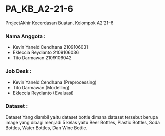 # PA_KB_A2-21-6
ProjectAkhir Kecerdasan Buatan, Kelompok A2'21-6

### Nama Anggota : 
- Kevin Yaneld Cendhana 2109106031
- Ekleccia Reydianto    2109106036
- Tito Darmawan         2109106042


### Job Desk : 
- Kevin Yaneld Cendhana (Preprocessing)
- Tito Darmawan         (Modelling)
- Ekleccia Reydianto    (Evaluasi)

### Dataset :
Dataset Yang diambil yaitu dataset bottle dimana dataset tersebut berupa image yang dibagi menjadi 5 kelas yaitu Beer Bottles, Plastic Bottles, Soda Bottles, Water Bottles, Dan Wine Bottle.
